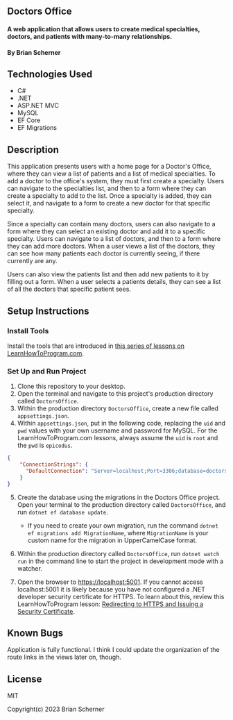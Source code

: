 ## Doctors Office

#### A web application that allows users to create medical specialties, doctors, and patients with many-to-many relationships.

#### By Brian Scherner

## Technologies Used

* C#
* .NET
* ASP.NET MVC
* MySQL
* EF Core
* EF Migrations

## Description

This application presents users with a home page for a Doctor's Office, where they can view a list of patients and a list of medical specialties. To add a doctor to the office's system, they must first create a specialty. Users can navigate to the specialties list, and then to a form where they can create a specialty to add to the list. Once a specialty is added, they can select it, and navigate to a form to create a new doctor for that specific specialty.

Since a specialty can contain many doctors, users can also navigate to a form where they can select an existing doctor and add it to a specific specialty. Users can navigate to a list of doctors, and then to a form where they can add more doctors. When a user views a list of the doctors, they can see how many patients each doctor is currently seeing, if there currently are any.

Users can also view the patients list and then add new patients to it by filling out a form. When a user selects a patients details, they can see a list of all the doctors that specific patient sees.

## Setup Instructions

### Install Tools

Install the tools that are introduced in [this series of lessons on LearnHowToProgram.com](https://old.learnhowtoprogram.com/fidgetech-3-c-and-net/3-0-lessons-1-5-getting-started-with-c/3-0-0-01-welcome-to-c).

### Set Up and Run Project

1. Clone this repository to your desktop.
2. Open the terminal and navigate to this project's production directory called `DoctorsOffice`.
3. Within the production directory `DoctorsOffice`, create a new file called `appsettings.json`.
4. Within `appsettings.json`, put in the following code, replacing the `uid` and `pwd` values with your own username and password for MySQL. For the LearnHowToProgram.com lessons, always assume the `uid` is `root` and the `pwd` is `epicodus`.

```json
{
    "ConnectionStrings": {
      "DefaultConnection": "Server=localhost;Port=3306;database=doctors_office_with_many_to_many;uid=root;pwd=epicodus;"
    }
}
```

5. Create the database using the migrations in the Doctors Office project. Open your terminal to the production directory called `DoctorsOffice`, and run `dotnet ef database update`.
    * If you need to create your own migration, run the command `dotnet ef migrations add MigrationName`, where `MigrationName` is your custom name for the migration in UpperCamelCase format.

6. Within the production directory called `DoctorsOffice`, run `dotnet watch run` in the command line to start the project in development mode with a watcher.
7. Open the browser to [https://localhost:5001](https://localhost:5001). If you cannot access localhost:5001 it is likely because you have not configured a .NET developer security certificate for HTTPS. To learn about this, review this LearnHowToProgram lesson: [Redirecting to HTTPS and Issuing a Security Certificate](https://old.learnhowtoprogram.com/fidgetech-3-c-and-net/3-2-basic-web-applications/3-2-0-17-redirecting-to-https-and-issuing-a-security-certificate).

## Known Bugs

Application is fully functional. I think I could update the organization of the route links in the views later on, though.

## License

MIT

Copyright(c) 2023 Brian Scherner